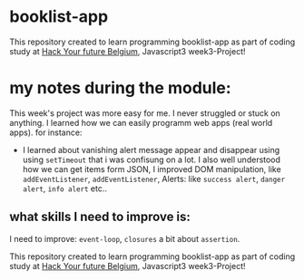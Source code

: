 # booklist-app

This repository created to learn programming booklist-app as part of coding study at [Hack Your future Belgium](https://github.com/HackYourFutureBelgium), Javascript3 week3-Project!

# my notes during the module:

This week's project was more easy for me. I never struggled or stuck on anything.
I learned how we can easily programm web apps (real world apps).
for instance:

- I learned about vanishing alert message appear and disappear using using `setTimeout` that i was confisung on a lot.
  I also well understood how we can get items form JSON,
  I improved DOM manipulation, like `addEventListener`, `addEventListener`, Alerts: like `success alert`, `danger alert`, `info alert` etc..

## what skills I need to improve is:

I need to improve: `event-loop`, `closures` a bit about `assertion`.

This repository created to learn programming booklist-app as part of coding study at [Hack Your future Belgium](https://github.com/HackYourFutureBelgium), Javascript3 week3-Project! 
